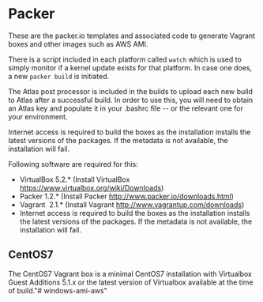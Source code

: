 # Packer

These are the packer.io templates and associated code to generate Vagrant
boxes and other images such as AWS AMI. 

There is a script included in each platform called `watch` which is used to
simply monitor if a kernel update exists for that platform. In case one does,
a new `packer build` is initiated.

The Atlas post processor is included in the builds to upload each new build to
Atlas after a successful build. In order to use this, you will need to obtain
an Atlas key and populate it in your .bashrc file -- or the relevant one for
your environment.

Internet access is required to build the boxes as the installation installs
the latest versions of the packages. If the metadata is not available, the
installation will fail.

Following software are required for this:

- VirtualBox 5.2.* (Install VirtualBox https://www.virtualbox.org/wiki/Downloads)
- Packer 1.2.* (Install Packer http://www.packer.io/downloads.html)
- Vagrant  2.1.* (Install Vagrant http://www.vagrantup.com/downloads)
- Internet access is required to build the boxes as the installation installs the latest versions of the packages. If the metadata is not available, the installation will fail.

## CentOS7
The CentOS7 Vagrant box is a minimal CentOS7 installation with Virtualbox
Guest Additions 5.1.x or the latest version of Virtualbox available at the
time of build."# windows-ami-aws" 
